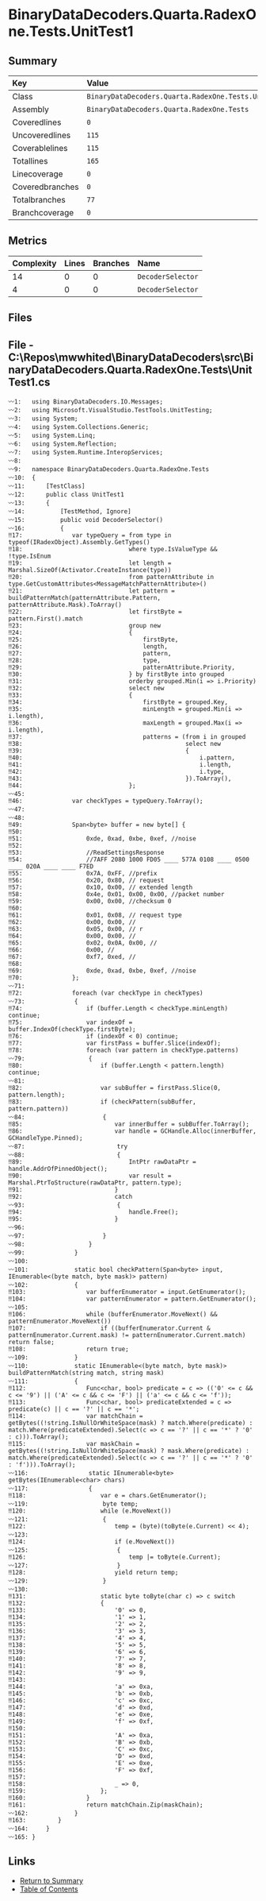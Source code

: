 ﻿# BinaryDataDecoders.Quarta.RadexOne.Tests.UnitTest1

## Summary

| Key             | Value                                                |
| :-------------- | :--------------------------------------------------- |
| Class           | `BinaryDataDecoders.Quarta.RadexOne.Tests.UnitTest1` |
| Assembly        | `BinaryDataDecoders.Quarta.RadexOne.Tests`           |
| Coveredlines    | `0`                                                  |
| Uncoveredlines  | `115`                                                |
| Coverablelines  | `115`                                                |
| Totallines      | `165`                                                |
| Linecoverage    | `0`                                                  |
| Coveredbranches | `0`                                                  |
| Totalbranches   | `77`                                                 |
| Branchcoverage  | `0`                                                  |

## Metrics

| Complexity | Lines | Branches | Name              |
| :--------- | :---- | :------- | :---------------- |
| 14         | 0     | 0        | `DecoderSelector` |
| 4          | 0     | 0        | `DecoderSelector` |

## Files

## File - C:\Repos\mwwhited\BinaryDataDecoders\src\BinaryDataDecoders.Quarta.RadexOne.Tests\UnitTest1.cs

```CSharp
〰1:   using BinaryDataDecoders.IO.Messages;
〰2:   using Microsoft.VisualStudio.TestTools.UnitTesting;
〰3:   using System;
〰4:   using System.Collections.Generic;
〰5:   using System.Linq;
〰6:   using System.Reflection;
〰7:   using System.Runtime.InteropServices;
〰8:   
〰9:   namespace BinaryDataDecoders.Quarta.RadexOne.Tests
〰10:  {
〰11:      [TestClass]
〰12:      public class UnitTest1
〰13:      {
〰14:          [TestMethod, Ignore]
〰15:          public void DecoderSelector()
〰16:          {
‼17:              var typeQuery = from type in typeof(IRadexObject).Assembly.GetTypes()
‼18:                              where type.IsValueType && !type.IsEnum
‼19:                              let length = Marshal.SizeOf(Activator.CreateInstance(type))
‼20:                              from patternAttribute in type.GetCustomAttributes<MessageMatchPatternAttribute>()
‼21:                              let pattern = buildPatternMatch(patternAttribute.Pattern, patternAttribute.Mask).ToArray()
‼22:                              let firstByte = pattern.First().match
‼23:                              group new
‼24:                              {
‼25:                                  firstByte,
‼26:                                  length,
‼27:                                  pattern,
‼28:                                  type,
‼29:                                  patternAttribute.Priority,
‼30:                              } by firstByte into grouped
‼31:                              orderby grouped.Min(i => i.Priority)
‼32:                              select new
‼33:                              {
‼34:                                  firstByte = grouped.Key,
‼35:                                  minLength = grouped.Min(i => i.length),
‼36:                                  maxLength = grouped.Max(i => i.length),
‼37:                                  patterns = (from i in grouped
‼38:                                              select new
‼39:                                              {
‼40:                                                  i.pattern,
‼41:                                                  i.length,
‼42:                                                  i.type,
‼43:                                              }).ToArray(),
‼44:                              };
〰45:  
‼46:              var checkTypes = typeQuery.ToArray();
〰47:  
〰48:  
‼49:              Span<byte> buffer = new byte[] {
‼50:  
‼51:                  0xde, 0xad, 0xbe, 0xef, //noise
‼52:  
‼53:                  //ReadSettingsResponse
‼54:                  //7AFF 2080 1000 FD05 ____ 577A 0108 ____ 0500 ____ 020A ____ ____ F7ED
‼55:                  0x7A, 0xFF, //prefix
‼56:                  0x20, 0x80, // request
‼57:                  0x10, 0x00, // extended length
‼58:                  0x4e, 0x01, 0x00, 0x00, //packet number
‼59:                  0x00, 0x00, //checksum 0
‼60:  
‼61:                  0x01, 0x08, // request type
‼62:                  0x00, 0x00, //
‼63:                  0x05, 0x00, // r
‼64:                  0x00, 0x00, //
‼65:                  0x02, 0x0A, 0x00, //
‼66:                  0x00, //
‼67:                  0xf7, 0xed, //
‼68:  
‼69:                  0xde, 0xad, 0xbe, 0xef, //noise
‼70:              };
〰71:  
‼72:              foreach (var checkType in checkTypes)
〰73:              {
‼74:                  if (buffer.Length < checkType.minLength) continue;
‼75:                  var indexOf = buffer.IndexOf(checkType.firstByte);
‼76:                  if (indexOf < 0) continue;
‼77:                  var firstPass = buffer.Slice(indexOf);
‼78:                  foreach (var pattern in checkType.patterns)
〰79:                  {
‼80:                      if (buffer.Length < pattern.length) continue;
〰81:  
‼82:                      var subBuffer = firstPass.Slice(0, pattern.length);
‼83:                      if (checkPattern(subBuffer, pattern.pattern))
〰84:                      {
‼85:                          var innerBuffer = subBuffer.ToArray();
‼86:                          var handle = GCHandle.Alloc(innerBuffer, GCHandleType.Pinned);
〰87:                          try
〰88:                          {
‼89:                              IntPtr rawDataPtr = handle.AddrOfPinnedObject();
‼90:                              var result = Marshal.PtrToStructure(rawDataPtr, pattern.type);
‼91:                          }
‼92:                          catch
〰93:                          {
‼94:                              handle.Free();
‼95:                          }
〰96:  
〰97:                      }
〰98:                  }
〰99:              }
〰100: 
〰101:             static bool checkPattern(Span<byte> input, IEnumerable<(byte match, byte mask)> pattern)
〰102:             {
‼103:                 var bufferEnumerator = input.GetEnumerator();
‼104:                 var patternEnumerator = pattern.GetEnumerator();
〰105: 
‼106:                 while (bufferEnumerator.MoveNext() && patternEnumerator.MoveNext())
‼107:                     if ((bufferEnumerator.Current & patternEnumerator.Current.mask) != patternEnumerator.Current.match) return false;
‼108:                 return true;
〰109:             }
〰110:             static IEnumerable<(byte match, byte mask)> buildPatternMatch(string match, string mask)
〰111:             {
‼112:                 Func<char, bool> predicate = c => (('0' <= c && c <= '9') || ('A' <= c && c <= 'F') || ('a' <= c && c <= 'f'));
‼113:                 Func<char, bool> predicateExtended = c => predicate(c) || c == '?' || c == '*';
‼114:                 var matchChain = getBytes((!string.IsNullOrWhiteSpace(mask) ? match.Where(predicate) : match.Where(predicateExtended).Select(c => c == '?' || c == '*' ? '0' : c))).ToArray();
‼115:                 var maskChain = getBytes((!string.IsNullOrWhiteSpace(mask) ? mask.Where(predicate) : match.Where(predicateExtended).Select(c => c == '?' || c == '*' ? '0' : 'f'))).ToArray();
〰116:                 static IEnumerable<byte> getBytes(IEnumerable<char> chars)
〰117:                 {
‼118:                     var e = chars.GetEnumerator();
〰119:                     byte temp;
‼120:                     while (e.MoveNext())
〰121:                     {
‼122:                         temp = (byte)(toByte(e.Current) << 4);
〰123: 
‼124:                         if (e.MoveNext())
〰125:                         {
‼126:                             temp |= toByte(e.Current);
〰127:                         }
‼128:                         yield return temp;
〰129:                     }
〰130: 
‼131:                     static byte toByte(char c) => c switch
‼132:                     {
‼133:                         '0' => 0,
‼134:                         '1' => 1,
‼135:                         '2' => 2,
‼136:                         '3' => 3,
‼137:                         '4' => 4,
‼138:                         '5' => 5,
‼139:                         '6' => 6,
‼140:                         '7' => 7,
‼141:                         '8' => 8,
‼142:                         '9' => 9,
‼143: 
‼144:                         'a' => 0xa,
‼145:                         'b' => 0xb,
‼146:                         'c' => 0xc,
‼147:                         'd' => 0xd,
‼148:                         'e' => 0xe,
‼149:                         'f' => 0xf,
‼150: 
‼151:                         'A' => 0xa,
‼152:                         'B' => 0xb,
‼153:                         'C' => 0xc,
‼154:                         'D' => 0xd,
‼155:                         'E' => 0xe,
‼156:                         'F' => 0xf,
‼157: 
‼158:                         _ => 0,
‼159:                     };
‼160:                 }
‼161:                 return matchChain.Zip(maskChain);
〰162:             }
‼163:         }
〰164:     }
〰165: }
```

## Links

* [Return to Summary](Summary.md)
* [Table of Contents](../TOC.md)


